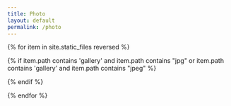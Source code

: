 ```yaml
---
title: Photo
layout: default
permalink: /photo
---
```


<div class="tiled-gallery">

{% for item in site.static_files reversed %}

  {% if item.path contains 'gallery' and 
  	    item.path contains "jpg" or 
  	    item.path contains 'gallery' and
  	    item.path contains "jpeg" %}
  <div class="project-item">
    <a href="{{ item.path }}">
    	<img src="{{ item.path }}" alt="">
    </a>
  </div>
  {% endif %}

{% endfor %}

</div>